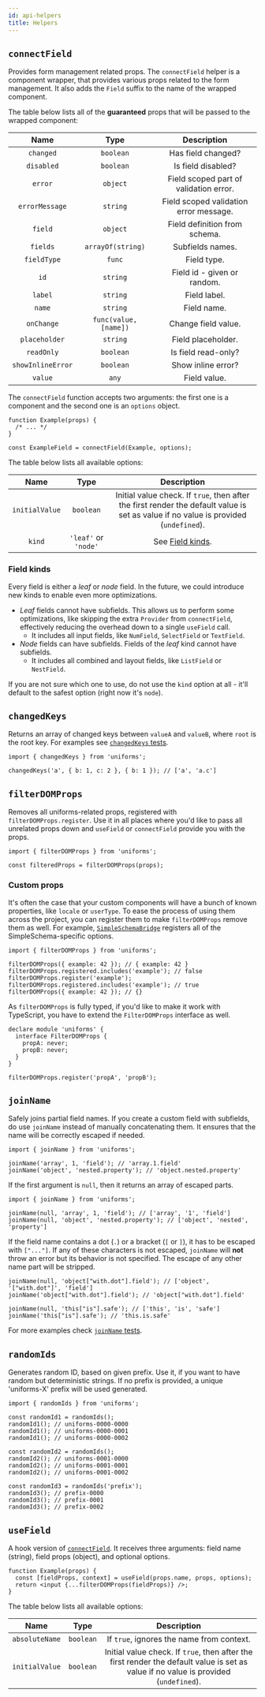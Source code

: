 ```yaml
---
id: api-helpers
title: Helpers
---
```


## `connectField`

Provides form management related props. The `connectField` helper is a component wrapper, that provides various props related to the form management. It also adds the `Field` suffix to the name of the wrapped component.

The table below lists all of the **guaranteed** props that will be passed to the wrapped component:

|       Name        |         Type          |              Description               |
| :---------------: | :-------------------: | :------------------------------------: |
|     `changed`     |       `boolean`       |           Has field changed?           |
|    `disabled`     |       `boolean`       |           Is field disabled?           |
|      `error`      |       `object`        | Field scoped part of validation error. |
|  `errorMessage`   |       `string`        | Field scoped validation error message. |
|      `field`      |       `object`        |     Field definition from schema.      |
|     `fields`      |   `arrayOf(string)`   |            Subfields names.            |
|    `fieldType`    |        `func`         |              Field type.               |
|       `id`        |       `string`        |      Field id - given or random.       |
|      `label`      |       `string`        |              Field label.              |
|      `name`       |       `string`        |              Field name.               |
|    `onChange`     | `func(value, [name])` |          Change field value.           |
|   `placeholder`   |       `string`        |           Field placeholder.           |
|    `readOnly`     |       `boolean`       |          Is field read-only?           |
| `showInlineError` |       `boolean`       |           Show inline error?           |
|      `value`      |         `any`         |              Field value.              |

The `connectField` function accepts two arguments: the first one is a component and the second one is an `options` object.

```tsx
function Example(props) {
  /* ... */
}

const ExampleField = connectField(Example, options);
```

The table below lists all available options:

|      Name      |         Type         |                                                             Description                                                              |
| :------------: | :------------------: | :----------------------------------------------------------------------------------------------------------------------------------: |
| `initialValue` |      `boolean`       | Initial value check. If `true`, then after the first render the default value is set as value if no value is provided (`undefined`). |
|     `kind`     | `'leaf'` or `'node'` |                                                   See [Field kinds](#field-kinds).                                                   |

### Field kinds

Every field is either a _leaf_ or _node_ field. In the future, we could introduce new kinds to enable even more optimizations.

- _Leaf_ fields cannot have subfields. This allows us to perform some optimizations, like skipping the extra `Provider` from `connectField`, effectively reducing the overhead down to a single `useField` call.
  - It includes all input fields, like `NumField`, `SelectField` or `TextField`.
- _Node_ fields can have subfields. Fields of the _leaf_ kind cannot have subfields.
  - It includes all combined and layout fields, like `ListField` or `NestField`.

If you are not sure which one to use, do not use the `kind` option at all - it'll default to the safest option (right now it's `node`).

## `changedKeys`

Returns an array of changed keys between `valueA` and `valueB`, where `root` is the root key. For examples see [`changedKeys` tests](https://github.com/vazco/uniforms/blob/master/packages/uniforms/__tests__/changedKeys.ts).

```tsx
import { changedKeys } from 'uniforms';

changedKeys('a', { b: 1, c: 2 }, { b: 1 }); // ['a', 'a.c']
```

## `filterDOMProps`

Removes all uniforms-related props, registered with `filterDOMProps.register`. Use it in all places where you'd like to pass all unrelated props down and `useField` or `connectField` provide you with the props.

```tsx
import { filterDOMProps } from 'uniforms';

const filteredProps = filterDOMProps(props);
```

### Custom props

It's often the case that your custom components will have a bunch of known properties, like `locale` or `userType`. To ease the process of using them across the project, you can register them to make `filterDOMProps` remove them as well. For example, [`SimpleSchemaBridge`](https://github.com/vazco/uniforms/blob/master/packages/uniforms-bridge-simple-schema/src/register.ts) registers all of the SimpleSchema-specific options.

```tsx
import { filterDOMProps } from 'uniforms';

filterDOMProps({ example: 42 }); // { example: 42 }
filterDOMProps.registered.includes('example'); // false
filterDOMProps.register('example');
filterDOMProps.registered.includes('example'); // true
filterDOMProps({ example: 42 }); // {}
```

As `filterDOMProps` is fully typed, if you'd like to make it work with TypeScript, you have to extend the `FilterDOMProps` interface as well.

```tsx
declare module 'uniforms' {
  interface FilterDOMProps {
    propA: never;
    propB: never;
  }
}

filterDOMProps.register('propA', 'propB');
```

## `joinName`

Safely joins partial field names.
If you create a custom field with subfields, do use `joinName` instead of manually concatenating them.
It ensures that the name will be correctly escaped if needed.

```tsx
import { joinName } from 'uniforms';

joinName('array', 1, 'field'); // 'array.1.field'
joinName('object', 'nested.property'); // 'object.nested.property'
```

If the first argument is `null`, then it returns an array of escaped parts.

```tsx
import { joinName } from 'uniforms';

joinName(null, 'array', 1, 'field'); // ['array', '1', 'field']
joinName(null, 'object', 'nested.property'); // ['object', 'nested', 'property']
```

If the field name contains a dot (`.`) or a bracket (`[` or `]`), it has to be escaped with `["..."]`.
If any of these characters is not escaped, `joinName` will **not** throw an error but its behavior is not specified.
The escape of any other name part will be stripped.

```tsx
joinName(null, 'object["with.dot"].field'); // ['object', '["with.dot"]', 'field']
joinName('object["with.dot"].field'); // 'object["with.dot"].field'

joinName(null, 'this["is"].safe'); // ['this', 'is', 'safe']
joinName('this["is"].safe'); // 'this.is.safe'
```

For more examples check [`joinName` tests](https://github.com/vazco/uniforms/blob/master/packages/uniforms/__tests__/joinName.ts).

## `randomIds`

Generates random ID, based on given prefix. Use it, if you want to have random but deterministic strings. If no prefix is provided, a unique 'uniforms-X' prefix will be used generated.

```tsx
import { randomIds } from 'uniforms';

const randomId1 = randomIds();
randomId1(); // uniforms-0000-0000
randomId1(); // uniforms-0000-0001
randomId1(); // uniforms-0000-0002

const randomId2 = randomIds();
randomId2(); // uniforms-0001-0000
randomId2(); // uniforms-0001-0001
randomId2(); // uniforms-0001-0002

const randomId3 = randomIds('prefix');
randomId3(); // prefix-0000
randomId3(); // prefix-0001
randomId3(); // prefix-0002
```

## `useField`

A hook version of [`connectField`](#connectfield). It receives three arguments: field name (string), field props (object), and optional options.

```tsx
function Example(props) {
  const [fieldProps, context] = useField(props.name, props, options);
  return <input {...filterDOMProps(fieldProps)} />;
}
```

The table below lists all available options:

|      Name      |   Type    |                                                             Description                                                              |
| :------------: | :-------: | :----------------------------------------------------------------------------------------------------------------------------------: |
| `absoluteName` | `boolean` |                                              If `true`, ignores the name from context.                                               |
| `initialValue` | `boolean` | Initial value check. If `true`, then after the first render the default value is set as value if no value is provided (`undefined`). |
